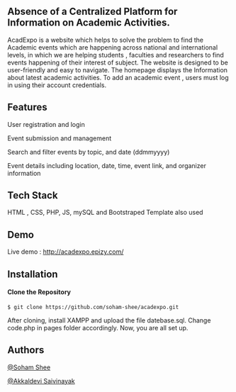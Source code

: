 ## Absence of a Centralized Platform for Information on Academic Activities.

AcadExpo is a website which helps to solve the problem to find the Academic events which are happening across national and international levels, in which we are helping students , faculties and researchers to find events happening of their interest of subject. The website is designed to be user-friendly and easy to navigate. The homepage displays the Information about latest academic activities. To add an academic event , users must log in using their account credentials.

## Features 

User registration and login

Event submission and management 

Search and filter events by topic, and date (ddmmyyyy)

Event details including location, date, time, event link, and organizer information
## Tech Stack

HTML , CSS, PHP, JS, mySQL and Bootstraped Template also used


## Demo

Live demo : http://acadexpo.epizy.com/

## Installation

#### Clone the Repository
	$ git clone https://github.com/soham-shee/acadexpo.git

After cloning, install XAMPP and upload the file datebase.sql. Change code.php in pages folder accordingly. Now, you are all set up.
## Authors



[@Soham Shee](https://github.com/soham-shee)

[@Akkaldevi Saivinayak](https://github.com/riskyhomo)